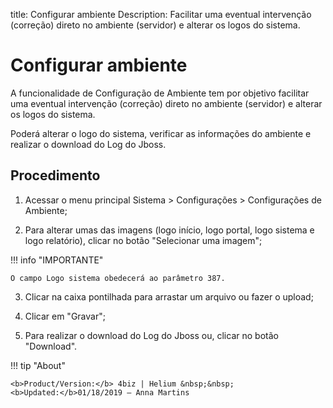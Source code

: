title: Configurar ambiente
Description: Facilitar uma eventual intervenção (correção) direto no ambiente (servidor) e alterar os logos do sistema.
# Configurar ambiente

A funcionalidade de Configuração de Ambiente tem por objetivo facilitar uma
eventual intervenção (correção) direto no ambiente (servidor) e alterar os logos
do sistema.

Poderá alterar o logo do sistema, verificar as informações do ambiente e
realizar o download do Log do Jboss.

Procedimento
----------------

1.  Acessar o menu principal Sistema \> Configurações \> Configurações de
    Ambiente;

2.  Para alterar umas das imagens (logo início, logo portal, logo sistema e logo
    relatório), clicar no botão "Selecionar uma imagem";
    
!!! info "IMPORTANTE"

    O campo Logo sistema obedecerá ao parâmetro 387.
    

3.  Clicar na caixa pontilhada para arrastar um arquivo ou fazer o upload;

4.  Clicar em "Gravar";

5.  Para realizar o download do Log do Jboss ou, clicar no botão "Download".


!!! tip "About"

    <b>Product/Version:</b> 4biz | Helium &nbsp;&nbsp;
    <b>Updated:</b>01/18/2019 – Anna Martins
